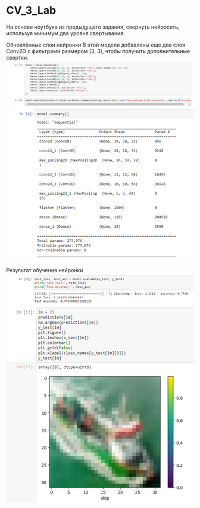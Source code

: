 # CV_3_Lab

На основе ноутбука из предыдущего задания, свернуть нейросеть, используя минимум два уровня свертывания.

Обновлённые слои нейронки
В этой модели добавлены еще два слоя Conv2D с фильтрами размером (3, 3), чтобы получить дополнительные свертки.
![Image alt](https://github.com/DarkVrat/CV_3_Lab/blob/main/screenshots/Screenshot_1.png)
![Image alt](https://github.com/DarkVrat/CV_3_Lab/blob/main/screenshots/Screenshot_2.png)

Результат обучения нейронки
![Image alt](https://github.com/DarkVrat/CV_3_Lab/blob/main/screenshots/Screenshot_3.png)
![Image alt](https://github.com/DarkVrat/CV_3_Lab/blob/main/screenshots/Screenshot_4.png)
